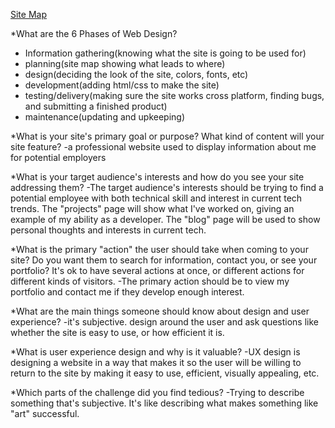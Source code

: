 
<a href="/week-2/imgs/site-map.png">Site Map</a>

*What are the 6 Phases of Web Design?
  - Information gathering(knowing what the site is going to be used for)
  - planning(site map showing what leads to where)
  - design(deciding the look of the site, colors, fonts, etc)
  - development(adding html/css to make the site)
  - testing/delivery(making sure the site works cross platform, finding bugs, and submitting a finished product)
  - maintenance(updating and upkeeping)

*What is your site's primary goal or purpose? What kind of content will your site feature?
  -a professional website used to display information about me for potential employers

*What is your target audience's interests and how do you see your site addressing them?
  -The target audience's interests should be trying to find a potential employee with both technical skill and interest in current tech trends. The "projects" page will show what I've worked on, giving an example of my ability as a developer. The "blog" page will be used to show personal thoughts and interests in current tech.

*What is the primary "action" the user should take when coming to your site? Do you want them to search for information, contact you, or see your portfolio? It's ok to have several actions at once, or different actions for different kinds of visitors.
  -The primary action should be to view my portfolio and contact me if they develop enough interest.

*What are the main things someone should know about design and user experience?
  -it's subjective. design around the user and ask questions like whether the site is easy to use, or how efficient it is.

*What is user experience design and why is it valuable?
  -UX design is designing a website in a way that makes it so the user will be willing to return to the site by making it easy to use, efficient, visually appealing, etc.

*Which parts of the challenge did you find tedious?
  -Trying to describe something that's subjective. It's like describing what makes something like "art" successful.
